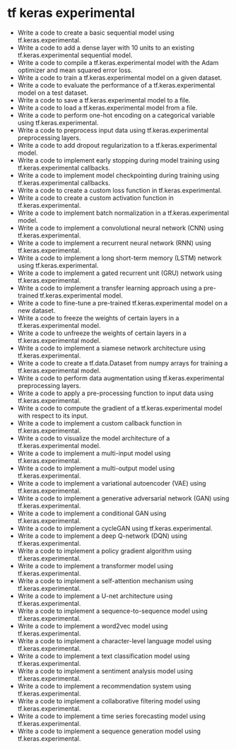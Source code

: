 # tf keras experimental

- Write a code to create a basic sequential model using tf.keras.experimental.
- Write a code to add a dense layer with 10 units to an existing tf.keras.experimental sequential model.
- Write a code to compile a tf.keras.experimental model with the Adam optimizer and mean squared error loss.
- Write a code to train a tf.keras.experimental model on a given dataset.
- Write a code to evaluate the performance of a tf.keras.experimental model on a test dataset.
- Write a code to save a tf.keras.experimental model to a file.
- Write a code to load a tf.keras.experimental model from a file.
- Write a code to perform one-hot encoding on a categorical variable using tf.keras.experimental.
- Write a code to preprocess input data using tf.keras.experimental preprocessing layers.
- Write a code to add dropout regularization to a tf.keras.experimental model.
- Write a code to implement early stopping during model training using tf.keras.experimental callbacks.
- Write a code to implement model checkpointing during training using tf.keras.experimental callbacks.
- Write a code to create a custom loss function in tf.keras.experimental.
- Write a code to create a custom activation function in tf.keras.experimental.
- Write a code to implement batch normalization in a tf.keras.experimental model.
- Write a code to implement a convolutional neural network (CNN) using tf.keras.experimental.
- Write a code to implement a recurrent neural network (RNN) using tf.keras.experimental.
- Write a code to implement a long short-term memory (LSTM) network using tf.keras.experimental.
- Write a code to implement a gated recurrent unit (GRU) network using tf.keras.experimental.
- Write a code to implement a transfer learning approach using a pre-trained tf.keras.experimental model.
- Write a code to fine-tune a pre-trained tf.keras.experimental model on a new dataset.
- Write a code to freeze the weights of certain layers in a tf.keras.experimental model.
- Write a code to unfreeze the weights of certain layers in a tf.keras.experimental model.
- Write a code to implement a siamese network architecture using tf.keras.experimental.
- Write a code to create a tf.data.Dataset from numpy arrays for training a tf.keras.experimental model.
- Write a code to perform data augmentation using tf.keras.experimental preprocessing layers.
- Write a code to apply a pre-processing function to input data using tf.keras.experimental.
- Write a code to compute the gradient of a tf.keras.experimental model with respect to its input.
- Write a code to implement a custom callback function in tf.keras.experimental.
- Write a code to visualize the model architecture of a tf.keras.experimental model.
- Write a code to implement a multi-input model using tf.keras.experimental.
- Write a code to implement a multi-output model using tf.keras.experimental.
- Write a code to implement a variational autoencoder (VAE) using tf.keras.experimental.
- Write a code to implement a generative adversarial network (GAN) using tf.keras.experimental.
- Write a code to implement a conditional GAN using tf.keras.experimental.
- Write a code to implement a cycleGAN using tf.keras.experimental.
- Write a code to implement a deep Q-network (DQN) using tf.keras.experimental.
- Write a code to implement a policy gradient algorithm using tf.keras.experimental.
- Write a code to implement a transformer model using tf.keras.experimental.
- Write a code to implement a self-attention mechanism using tf.keras.experimental.
- Write a code to implement a U-net architecture using tf.keras.experimental.
- Write a code to implement a sequence-to-sequence model using tf.keras.experimental.
- Write a code to implement a word2vec model using tf.keras.experimental.
- Write a code to implement a character-level language model using tf.keras.experimental.
- Write a code to implement a text classification model using tf.keras.experimental.
- Write a code to implement a sentiment analysis model using tf.keras.experimental.
- Write a code to implement a recommendation system using tf.keras.experimental.
- Write a code to implement a collaborative filtering model using tf.keras.experimental.
- Write a code to implement a time series forecasting model using tf.keras.experimental.
- Write a code to implement a sequence generation model using tf.keras.experimental.